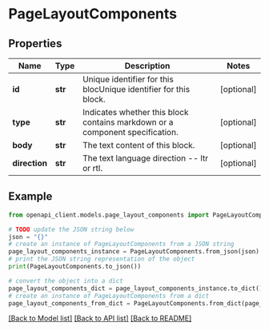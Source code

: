 # PageLayoutComponents


## Properties

Name | Type | Description | Notes
------------ | ------------- | ------------- | -------------
**id** | **str** | Unique identifier for this blocUnique identifier for this block. | [optional] 
**type** | **str** | Indicates whether this block contains markdown or a component specification. | [optional] 
**body** | **str** | The text content of this block. | [optional] 
**direction** | **str** | The text language direction -- ltr or rtl. | [optional] 

## Example

```python
from openapi_client.models.page_layout_components import PageLayoutComponents

# TODO update the JSON string below
json = "{}"
# create an instance of PageLayoutComponents from a JSON string
page_layout_components_instance = PageLayoutComponents.from_json(json)
# print the JSON string representation of the object
print(PageLayoutComponents.to_json())

# convert the object into a dict
page_layout_components_dict = page_layout_components_instance.to_dict()
# create an instance of PageLayoutComponents from a dict
page_layout_components_from_dict = PageLayoutComponents.from_dict(page_layout_components_dict)
```
[[Back to Model list]](../README.md#documentation-for-models) [[Back to API list]](../README.md#documentation-for-api-endpoints) [[Back to README]](../README.md)


